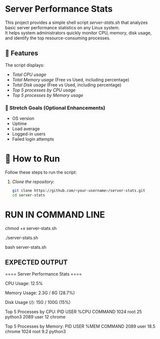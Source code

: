 

# Server Performance Stats

This project provides a simple shell script *server-stats.sh* that analyzes basic server performance statistics on any Linux system.  
It helps system administrators quickly monitor CPU, memory, disk usage, and identify the top resource-consuming processes.


## 📌 Features
The script displays:
- *Total CPU usage*
- *Total Memory usage* (Free vs Used, including percentage)
- *Total Disk usage* (Free vs Used, including percentage)
- *Top 5 processes by CPU usage*
- *Top 5 processes by Memory usage*

### 🔧 Stretch Goals (Optional Enhancements)
- OS version
- Uptime
- Load average
- Logged-in users
- Failed login attempts


# 🚀 How to Run

Follow these steps to run the script:

1. *Clone the repository*:
   ```bash
   git clone https://github.com/<your-username>/server-stats.git
   cd server-stats

# RUN IN COMMAND LINE

chmod +x server-stats.sh

./server-stats.sh

bash server-stats.sh

## EXPECTED OUTPUT
==== Server Performance Stats ====

CPU Usage: 12.5%

Memory Usage: 2.3G / 8G (28.7%)

Disk Usage (/): 15G / 100G (15%)

Top 5 Processes by CPU:
  PID   USER   %CPU   COMMAND
  1024  root    25    python3
  2089  user    12    chrome

Top 5 Processes by Memory:
  PID   USER   %MEM   COMMAND
  2089  user   18.5   chrome
  1024  root    9.2   python3





